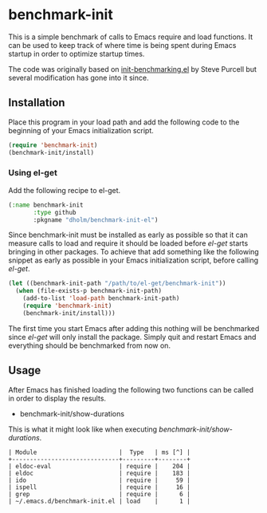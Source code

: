# benchmark-init

This is a simple benchmark of calls to Emacs require and load functions.
It can be used to keep track of where time is being spent during Emacs
startup in order to optimize startup times.

The code was originally based on [init-benchmarking.el][1] by Steve Purcell but
several modification has gone into it since.


## Installation

Place this program in your load path and add the following code to the
beginning of your Emacs initialization script.

```lisp
(require 'benchmark-init)
(benchmark-init/install)
```


### Using el-get

Add the following recipe to el-get.

```lisp
(:name benchmark-init
       :type github
       :pkgname "dholm/benchmark-init-el")
```

Since benchmark-init must be installed as early as possible so that it can
measure calls to load and require it should be loaded before *el-get* starts
bringing in other packages. To achieve that add something like the following
snippet as early as possible in your Emacs initialization script, before
calling *el-get*.

```lisp
(let ((benchmark-init-path "/path/to/el-get/benchmark-init"))
  (when (file-exists-p benchmark-init-path)
    (add-to-list 'load-path benchmark-init-path)
    (require 'benchmark-init)
    (benchmark-init/install)))
```

The first time you start Emacs after adding this nothing will be benchmarked
since *el-get* will only install the package. Simply quit and restart Emacs and
everything should be benchmarked from now on.


## Usage

After Emacs has finished loading the following two functions can be called
in order to display the results.

 - benchmark-init/show-durations

This is what it might look like when executing *benchmark-init/show-durations*.

```
| Module                       |  Type   | ms [^] |
+------------------------------+---------+--------+
| eldoc-eval                   | require |    204 |
| eldoc                        | require |    183 |
| ido                          | require |     59 |
| ispell                       | require |     16 |
| grep                         | require |      6 |
| ~/.emacs.d/benchmark-init.el | load    |      1 |
```

[1]: https://github.com/purcell/emacs.d/blob/master/lisp/init-benchmarking.el
